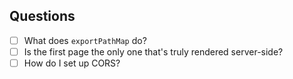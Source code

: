 ## Questions

- [ ] What does `exportPathMap` do?
- [ ] Is the first page the only one that's truly rendered server-side?
- [ ] How do I set up CORS?
